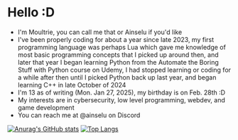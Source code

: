 # Hello :D
* I'm Moultrie, you can call me that or Ainselu if you'd like
* I've been properly coding for about a year since late 2023, my first programming language was perhaps Lua which gave me knowledge of most basic programming concepts that I picked up around then, and later that year I began learning Python from the Automate the Boring Stuff with Python course on Udemy, I had stopped learning or coding for a while after then until I picked Python back up last year, and began learning C++ in late October of 2024
* I'm 13 as of writing (Mon. Jan 27, 2025), my birthday is on Feb. 28th :D
* My interests are in cybersecurity, low level programming, webdev, and game development
* You can reach me at @ainselu on Discord
  
[![Anurag's GitHub stats](https://github-readme-stats.vercel.app/api?username=ainselu&theme=gotham)](https://github.com/anuraghazra/github-readme-stats)
[![Top Langs](https://github-readme-stats.vercel.app/api/top-langs/?username=ainselu&theme=gotham)](https://github.com/anuraghazra/github-readme-stats)
